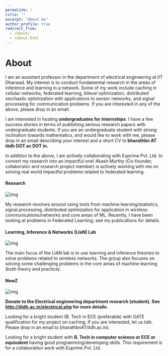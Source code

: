 ```yaml
---
permalink: /
title: ""
excerpt: "About me"
author_profile: true
redirect_from: 
  - /about/
  - /about.html
---
```


# About 

I am an assistant professor in the department of electrical engineering at IIT Dharwad. My interest is to conduct fundamental research in the areas of inference and learning in a network. Some of my work include caching in cellular networks, federated learning, bilevel optimization, distributed stochastic optimization with applications to sensor networks, and signal processing for communication problems. If you are interested in any of the above, please drop in an email.

I am interested in hosting **undergraduates for internships**. I have a few success stories in terms of publishing serious research papers with undergraduate students. If you are an undergraduate student with strong inclination towards mathematics, and would like to work with me, please drop in an email describing your interest and a short CV to **bharathbn AT iitdh DOT ac DOT in.** 

In addition to the above, I am actively collaborating with Euprime Pvt. Ltd. to convert my research into an impactful one! Akash Murthy (Co-founder, collaborator and research project member) is actively working with me on solving real world impactful problems related to federated learning.

#### Research

![img](https://bnbharath.files.wordpress.com/2020/06/d6f91c80-3e37-43de-be62-c691a26cbb1b.jpeg?w=750)

My research revolves around using tools from machine learning/statistics, signal processing, distributed optimization for application in wireless communications/networks and core areas of ML. Recently, I have been looking at problems in Federated Learning; see my publications for details.

#### Learning, Inference & Networks (LIaN) Lab

![img](https://bnbharath.files.wordpress.com/2020/06/img_20200618_004028.jpg?w=750)

The main focus of the LIAN lab is to use learning and inference theories to solve problems related to wireless networks. The group also focuses on solving some challenging problems in the core areas of machine learning (both theory and practice).

#### NewZ

![img](https://bnbharath.files.wordpress.com/2020/06/img_1282.jpg?w=200)



**Donate to the Electrical engineering department research (student). See http://iitdh.ac.in/electrical.php for more details.**

Looking for a bright student (B. Tech in ECE (preferable) with GATE qualification for my project on caching. If you are interested, let us talk. Please drop in an email to bharathbnATiitdh.ac.in).

Looking for a bright student with **B. Tech in computer science or ECE or equivalent** having good programming/developing skills. This requirement is for a collaboration work with Euprime Pvt. Ltd.
